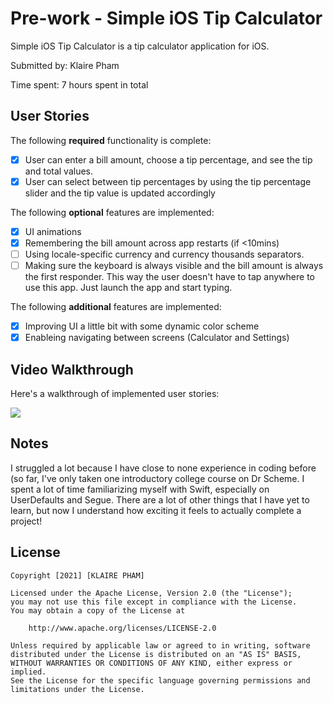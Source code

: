 # Pre-work - Simple iOS Tip Calculator

Simple iOS Tip Calculator is a tip calculator application for iOS.

Submitted by: Klaire Pham

Time spent: 7 hours spent in total

## User Stories

The following **required** functionality is complete:

* [x] User can enter a bill amount, choose a tip percentage, and see the tip and total values.
* [x] User can select between tip percentages by using the tip percentage slider and the tip value is updated accordingly

The following **optional** features are implemented:

* [x] UI animations
* [x] Remembering the bill amount across app restarts (if <10mins)
* [ ] Using locale-specific currency and currency thousands separators.
* [ ] Making sure the keyboard is always visible and the bill amount is always the first responder. This way the user doesn't have to tap anywhere to use this app. Just launch the app and start typing.

The following **additional** features are implemented:

- [x] Improving UI a little bit with some dynamic color scheme 
- [x] Enableing navigating between screens (Calculator and Settings)

## Video Walkthrough

Here's a walkthrough of implemented user stories:

![](https://drive.google.com/file/d/1rYByeYe-HX240nlYvH5x9bJmX4mS9wYB/view?usp=sharing)

## Notes

I struggled a lot because I have close to none experience in coding before (so far, I've only taken one introductory college course on Dr Scheme. I spent a lot of time familiarizing myself with Swift, especially on UserDefaults and Segue. There are a lot of other things that I have yet to learn, but now I understand how exciting it feels to actually complete a project!  

## License

    Copyright [2021] [KLAIRE PHAM]

    Licensed under the Apache License, Version 2.0 (the "License");
    you may not use this file except in compliance with the License.
    You may obtain a copy of the License at

        http://www.apache.org/licenses/LICENSE-2.0

    Unless required by applicable law or agreed to in writing, software
    distributed under the License is distributed on an "AS IS" BASIS,
    WITHOUT WARRANTIES OR CONDITIONS OF ANY KIND, either express or implied.
    See the License for the specific language governing permissions and
    limitations under the License.
